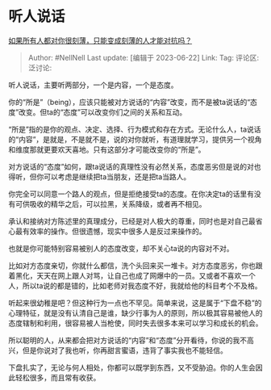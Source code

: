 # 听人说话
[如果所有人都对你很刻薄，只能变成刻薄的人才能对抗吗？](https://www.zhihu.com/question/605091434/answer/3084836593)

> Author: #NellNell
> Last update: [编辑于 2023-06-22]
> Link:
> Tag:
> 评论区:
> 泛讨论:

听人说话，主要听两部分，一个是内容，一个是态度。

你的“所是”（being），应该只能被对方说话的“内容”改变，而不是被ta说话的“态度”改变。但ta的“态度”可以改变你们之间的关系和互动。

“所是”指的是你的观点、决定、选择、行为模式和存在方式。无论什么人，ta说话的“内容”，是就是，不是就不是，说的对你就听，有道理就学习，提供另一个视角和维度那就更要欢天喜地。只有这部分才可能改变你的“所是”。

对方说话的“态度”如何，跟ta说话的真理性没有必然关系，态度恶劣但是说的对也得听，但你可以考虑是继续把ta当朋友，还是把ta当路人。

你完全可以同意一个路人的观点，但是拒绝接受ta的态度。在你决定ta的话里有没有可供吸收的精华之后，可以拉黑，关系降级，或者再不相见。

承认和接纳对方陈述里的真理成分，已经是对人极大的尊重，同时也是对自己最省心最有效率的操作。但很遗憾，现实中很多人是反过来操作的。

也就是你可能特别容易被别人的态度改变，却不关心ta说的内容对不对。

比如对方态度亲切，你就什么都信，洗个头回来买一堆卡。对方态度恶劣，你也跟着黑化，天天在网上跟人对骂，让自己也成了网爆中的一员。又或者不喜欢一个人，所以ta说的都是错的，比如老师对我态度不好，我就给他的科目考个不及格。

听起来很幼稚是吧？但这种行为一点也不罕见。简单来说，这是属于“下盘不稳”的心理特征，就是没有认清自己是谁，缺少行事为人的原则，所以极其容易被他人的态度辖制和利用，很容易被人当枪使，同时失去很多本来可以学习和成长的机会。

所以聪明的人，从来都会把对方说话的“内容”和“态度”分开看待，你说的我不高兴，但是你说对了我也听，你再甜言蜜语，违背了事实我也不能轻信。

下盘扎实了，无论与何人相处，你都可以既学到东西，又不受胁迫。你的人生会因此轻松很多，而且常有收获。